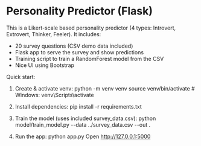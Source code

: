 # Personality Predictor (Flask)

This is a Likert-scale based personality predictor (4 types: Introvert, Extrovert, Thinker, Feeler).
It includes:
- 20 survey questions (CSV demo data included)
- Flask app to serve the survey and show predictions
- Training script to train a RandomForest model from the CSV
- Nice UI using Bootstrap

Quick start:
1. Create & activate venv:
   python -m venv venv
   source venv/bin/activate   # Windows: venv\Scripts\activate

2. Install dependencies:
   pip install -r requirements.txt

3. Train the model (uses included survey_data.csv):
   python model/train_model.py --data ../survey_data.csv --out .

4. Run the app:
   python app.py
   Open http://127.0.0.1:5000
